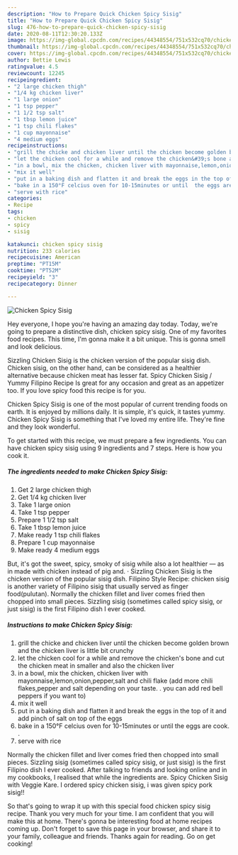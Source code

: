 ```yaml
---
description: "How to Prepare Quick Chicken Spicy Sisig"
title: "How to Prepare Quick Chicken Spicy Sisig"
slug: 476-how-to-prepare-quick-chicken-spicy-sisig
date: 2020-08-11T12:30:20.133Z
image: https://img-global.cpcdn.com/recipes/44348554/751x532cq70/chicken-spicy-sisig-recipe-main-photo.jpg
thumbnail: https://img-global.cpcdn.com/recipes/44348554/751x532cq70/chicken-spicy-sisig-recipe-main-photo.jpg
cover: https://img-global.cpcdn.com/recipes/44348554/751x532cq70/chicken-spicy-sisig-recipe-main-photo.jpg
author: Bettie Lewis
ratingvalue: 4.5
reviewcount: 12245
recipeingredient:
- "2 large chicken thigh"
- "1/4 kg chicken liver"
- "1 large onion"
- "1 tsp pepper"
- "1 1/2 tsp salt"
- "1 tbsp lemon juice"
- "1 tsp chili flakes"
- "1 cup mayonnaise"
- "4 medium eggs"
recipeinstructions:
- "grill the chicke and chicken liver until the chicken become golden brown and the chicken liver is little bit crunchy"
- "let the chicken cool for a while and remove the chicken&#39;s bone and cut the chicken meat in smaller and also the chicken liver"
- "in a bowl, mix the chicken, chicken liver with mayonnaise,lemon,onion,pepper,salt and chili flake (add more chili flakes,pepper and salt depending on your taste. . you can add red bell peppers if you want to)"
- "mix it well"
- "put in a baking dish and flatten it and break the eggs in the top of it and add pinch of salt on top of the eggs"
- "bake in a 150°F celcius oven for 10-15minutes or until  the eggs are cook.  ."
- "serve with rice"
categories:
- Recipe
tags:
- chicken
- spicy
- sisig

katakunci: chicken spicy sisig 
nutrition: 233 calories
recipecuisine: American
preptime: "PT15M"
cooktime: "PT52M"
recipeyield: "3"
recipecategory: Dinner

---
```



![Chicken Spicy Sisig](https://img-global.cpcdn.com/recipes/44348554/751x532cq70/chicken-spicy-sisig-recipe-main-photo.jpg)

Hey everyone, I hope you're having an amazing day today. Today, we're going to prepare a distinctive dish, chicken spicy sisig. One of my favorites food recipes. This time, I'm gonna make it a bit unique. This is gonna smell and look delicious.

Sizzling Chicken Sisig is the chicken version of the popular sisig dish. Chicken sisig, on the other hand, can be considered as a healthier alternative because chicken meat has lesser fat. Spicy Chicken Sisig / Yummy Filipino Recipe Is great for any occasion and great as an appetizer too. If you love spicy food this recipe is for you.

Chicken Spicy Sisig is one of the most popular of current trending foods on earth. It is enjoyed by millions daily. It is simple, it's quick, it tastes yummy. Chicken Spicy Sisig is something that I've loved my entire life. They're fine and they look wonderful.


To get started with this recipe, we must prepare a few ingredients. You can have chicken spicy sisig using 9 ingredients and 7 steps. Here is how you cook it.

<!--inarticleads1-->

##### The ingredients needed to make Chicken Spicy Sisig:

1. Get 2 large chicken thigh
1. Get 1/4 kg chicken liver
1. Take 1 large onion
1. Take 1 tsp pepper
1. Prepare 1 1/2 tsp salt
1. Take 1 tbsp lemon juice
1. Make ready 1 tsp chili flakes
1. Prepare 1 cup mayonnaise
1. Make ready 4 medium eggs


But, it&#39;s got the sweet, spicy, smoky of sisig while also a lot healthier — as in made with chicken instead of pig and. · Sizzling Chicken Sisig is the chicken version of the popular sisig dish. Filipino Style Recipe: chicken sisig is another variety of Filipino sisig that usually served as finger food(pulutan). Normally the chicken fillet and liver comes fried then chopped into small pieces. Sizzling sisig (sometimes called spicy sisig, or just sisig) is the first Filipino dish I ever cooked. 

<!--inarticleads2-->

##### Instructions to make Chicken Spicy Sisig:

1. grill the chicke and chicken liver until the chicken become golden brown and the chicken liver is little bit crunchy
1. let the chicken cool for a while and remove the chicken&#39;s bone and cut the chicken meat in smaller and also the chicken liver
1. in a bowl, mix the chicken, chicken liver with mayonnaise,lemon,onion,pepper,salt and chili flake (add more chili flakes,pepper and salt depending on your taste. . you can add red bell peppers if you want to)
1. mix it well
1. put in a baking dish and flatten it and break the eggs in the top of it and add pinch of salt on top of the eggs
1. bake in a 150°F celcius oven for 10-15minutes or until  the eggs are cook.  .
1. serve with rice


Normally the chicken fillet and liver comes fried then chopped into small pieces. Sizzling sisig (sometimes called spicy sisig, or just sisig) is the first Filipino dish I ever cooked. After talking to friends and looking online and in my cookbooks, I realised that while the ingredients are. Spicy Chicken Sisig with Veggie Kare. I ordered spicy chicken sisig, i was given spicy pork sisig!! 

So that's going to wrap it up with this special food chicken spicy sisig recipe. Thank you very much for your time. I am confident that you will make this at home. There's gonna be interesting food at home recipes coming up. Don't forget to save this page in your browser, and share it to your family, colleague and friends. Thanks again for reading. Go on get cooking!
